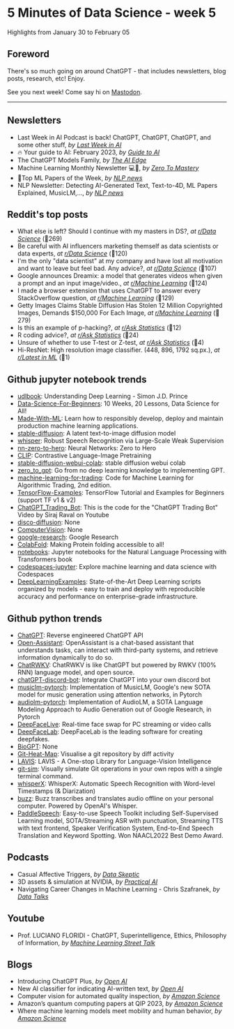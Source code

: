 # 5 Minutes of Data Science - week 5
Highlights from January 30 to February 05

## **Foreword**
There's so much going on around ChatGPT - that includes newsletters, blog posts, research, etc! Enjoy.

See you next week! Come say hi on [Mastodon](https://sigmoid.social/@pmadruga). 

---

## **Newsletters**

- Last Week in AI Podcast is back! ChatGPT, ChatGPT, ChatGPT, and some other stuff, _by [Last Week in AI](https://lastweekin.ai/p/last-week-in-ai-podcast-is-back-chatgpt)_ 
- 🔥 Your guide to AI: February 2023, _by [Guide to AI](https://nathanbenaich.substack.com/p/your-guide-to-ai-february-2023)_ 
- The ChatGPT Models Family, _by [The AI Edge](https://newsletter.theaiedge.io/p/the-chatgpt-models-family)_ 
- Machine Learning Monthly Newsletter 💻🤖, _by [Zero To Mastery](https://zerotomastery.io/blog/machine-learning-monthly-newsletter-january-2023/?utm_source=mlm-rss-feed)_ 
- 🥇Top ML Papers of the Week, _by [NLP news](https://nlpnews.substack.com/p/top-ml-papers-of-the-week-64c)_ 
- NLP Newsletter: Detecting AI-Generated Text, Text-to-4D, ML Papers Explained, MusicLM,..., _by [NLP news](https://nlpnews.substack.com/p/nlp-newsletter-detecting-ai-generated)_ 

## **Reddit's top posts**
- What else is left? Should I continue with my masters in DS?, _at [r/Data Science](https://reddit.com/r/datascience/comments/10rx6tv/what_else_is_left_should_i_continue_with_my/)_ (💬269)
- Be careful with AI influencers marketing themself as data scientists or data experts, _at [r/Data Science](https://reddit.com/r/datascience/comments/10v75gc/be_careful_with_ai_influencers_marketing_themself/)_ (💬120)
- I'm the only "data scientist" at my company and have lost all motivation and want to leave but feel bad. Any advice?, _at [r/Data Science](https://reddit.com/r/datascience/comments/10vynlk/im_the_only_data_scientist_at_my_company_and_have/)_ (💬107)
- Google announces Dreamix: a model that generates videos when given a prompt and an input image/video., _at [r/Machine Learning](https://reddit.com/r/MachineLearning/comments/10tovhn/n_r_google_announces_dreamix_a_model_that/)_ (💬124)
- I made a browser extension that uses ChatGPT to answer every StackOverflow question, _at [r/Machine Learning](https://reddit.com/r/MachineLearning/comments/10ujsk5/p_i_made_a_browser_extension_that_uses_chatgpt_to/)_ (💬129)
- Getty Images Claims Stable Diffusion Has Stolen 12 Million Copyrighted Images, Demands $150,000 For Each Image, _at [r/Machine Learning](https://reddit.com/r/MachineLearning/comments/10w6g7n/n_getty_images_claims_stable_diffusion_has_stolen/)_ (💬279)
- Is this an example of p-hacking?, _at [r/Ask Statistics](https://reddit.com/r/AskStatistics/comments/10unxzg/is_this_an_example_of_phacking/)_ (💬12)
- R coding advice?, _at [r/Ask Statistics](https://reddit.com/r/AskStatistics/comments/10sqpzw/r_coding_advice/)_ (💬24)
- Unsure of whether to use T-test or Z-test, _at [r/Ask Statistics](https://reddit.com/r/AskStatistics/comments/10vgmwm/unsure_of_whether_to_use_ttest_or_ztest/)_ (💬4)
- Hi-ResNet: High resolution image classifier. (448, 896, 1792 sq.px.), _at [r/Latest in ML](https://reddit.com/r/LatestInML/comments/10vcag5/hiresnet_high_resolution_image_classifier_448_896/)_ (💬1)

## **Github jupyter notebook trends**
- [udlbook](https://github.com/udlbook/udlbook): Understanding Deep Learning - Simon J.D. Prince
- [Data-Science-For-Beginners](https://github.com/microsoft/Data-Science-For-Beginners): 10 Weeks, 20 Lessons, Data Science for All!
- [Made-With-ML](https://github.com/GokuMohandas/Made-With-ML): Learn how to responsibly develop, deploy and maintain production machine learning applications.
- [stable-diffusion](https://github.com/CompVis/stable-diffusion): A latent text-to-image diffusion model
- [whisper](https://github.com/openai/whisper): Robust Speech Recognition via Large-Scale Weak Supervision
- [nn-zero-to-hero](https://github.com/karpathy/nn-zero-to-hero): Neural Networks: Zero to Hero
- [CLIP](https://github.com/openai/CLIP): Contrastive Language-Image Pretraining
- [stable-diffusion-webui-colab](https://github.com/camenduru/stable-diffusion-webui-colab): stable diffusion webui colab
- [zero_to_gpt](https://github.com/VikParuchuri/zero_to_gpt): Go from no deep learning knowledge to implementing GPT.
- [machine-learning-for-trading](https://github.com/stefan-jansen/machine-learning-for-trading): Code for Machine Learning for Algorithmic Trading, 2nd edition.
- [TensorFlow-Examples](https://github.com/aymericdamien/TensorFlow-Examples): TensorFlow Tutorial and Examples for Beginners (support TF v1 & v2)
- [ChatGPT_Trading_Bot](https://github.com/llSourcell/ChatGPT_Trading_Bot): This is the code for the "ChatGPT Trading Bot" Video by Siraj Raval on Youtube
- [disco-diffusion](https://github.com/alembics/disco-diffusion): None
- [ComputerVision](https://github.com/niconielsen32/ComputerVision): None
- [google-research](https://github.com/google-research/google-research): Google Research
- [ColabFold](https://github.com/sokrypton/ColabFold): Making Protein folding accessible to all!
- [notebooks](https://github.com/nlp-with-transformers/notebooks): Jupyter notebooks for the Natural Language Processing with Transformers book
- [codespaces-jupyter](https://github.com/github/codespaces-jupyter): Explore machine learning and data science with Codespaces
- [DeepLearningExamples](https://github.com/NVIDIA/DeepLearningExamples): State-of-the-Art Deep Learning scripts organized by models - easy to train and deploy with reproducible accuracy and performance on enterprise-grade infrastructure.

## **Github python trends**
- [ChatGPT](https://github.com/acheong08/ChatGPT): Reverse engineered ChatGPT API
- [Open-Assistant](https://github.com/LAION-AI/Open-Assistant): OpenAssistant is a chat-based assistant that understands tasks, can interact with third-party systems, and retrieve information dynamically to do so.
- [ChatRWKV](https://github.com/BlinkDL/ChatRWKV): ChatRWKV is like ChatGPT but powered by RWKV (100% RNN) language model, and open source.
- [chatGPT-discord-bot](https://github.com/Zero6992/chatGPT-discord-bot): Integrate ChatGPT into your own discord bot
- [musiclm-pytorch](https://github.com/lucidrains/musiclm-pytorch): Implementation of MusicLM, Google's new SOTA model for music generation using attention networks, in Pytorch
- [audiolm-pytorch](https://github.com/lucidrains/audiolm-pytorch): Implementation of AudioLM, a SOTA Language Modeling Approach to Audio Generation out of Google Research, in Pytorch
- [DeepFaceLive](https://github.com/iperov/DeepFaceLive): Real-time face swap for PC streaming or video calls
- [DeepFaceLab](https://github.com/iperov/DeepFaceLab): DeepFaceLab is the leading software for creating deepfakes.
- [BioGPT](https://github.com/microsoft/BioGPT): None
- [Git-Heat-Map](https://github.com/jmforsythe/Git-Heat-Map): Visualise a git repository by diff activity
- [LAVIS](https://github.com/salesforce/LAVIS): LAVIS - A One-stop Library for Language-Vision Intelligence
- [git-sim](https://github.com/initialcommit-com/git-sim): Visually simulate Git operations in your own repos with a single terminal command.
- [whisperX](https://github.com/m-bain/whisperX): WhisperX: Automatic Speech Recognition with Word-level Timestamps (& Diarization)
- [buzz](https://github.com/chidiwilliams/buzz): Buzz transcribes and translates audio offline on your personal computer. Powered by OpenAI's Whisper.
- [PaddleSpeech](https://github.com/PaddlePaddle/PaddleSpeech): Easy-to-use Speech Toolkit including Self-Supervised Learning model, SOTA/Streaming ASR with punctuation, Streaming TTS with text frontend, Speaker Verification System, End-to-End Speech Translation and Keyword Spotting. Won NAACL2022 Best Demo Award.


## **Podcasts**

- Casual Affective Triggers, _by [Data Skeptic](https://dataskeptic.com/blog/episodes/2023/casual-affective-triggers)_ 
- 3D assets & simulation at NVIDIA, _by [Practical AI](https://changelog.com/practicalai/209)_ 
- Navigating Career Changes in Machine Learning - Chris Szafranek, _by [Data Talks](https://anchor.fm/datatalksclub/episodes/Navigating-Career-Changes-in-Machine-Learning---Chris-Szafranek-e1ucvn2)_ 


## **Youtube**

- Prof. LUCIANO FLORIDI - ChatGPT, Superintelligence, Ethics, Philosophy of Information, _by [Machine Learning Street Talk](https://www.youtube.com/watch?v=YLNGvvgq3eg)_ 


## **Blogs**

- Introducing ChatGPT Plus, _by [Open AI](https://openai.com/blog/chatgpt-plus/)_ 
- New AI classifier for indicating AI-written text, _by [Open AI](https://openai.com/blog/new-ai-classifier-for-indicating-ai-written-text/)_ 
- Computer vision for automated quality inspection, _by [Amazon Science](https://www.amazon.science/latest-news/re-mars-revisited-quantum-physics-and-computing-need-to-stick-together)_ 
- Amazon’s quantum computing papers at QIP 2023, _by [Amazon Science](https://www.amazon.science/blog/amazons-quantum-computing-papers-at-qip-2023)_ 
- Where machine learning models meet mobility and human behavior, _by [Amazon Science](https://www.amazon.science/working-at-amazon/mahdieh-allahviranloo-last-mile-delivery-research)_ 
